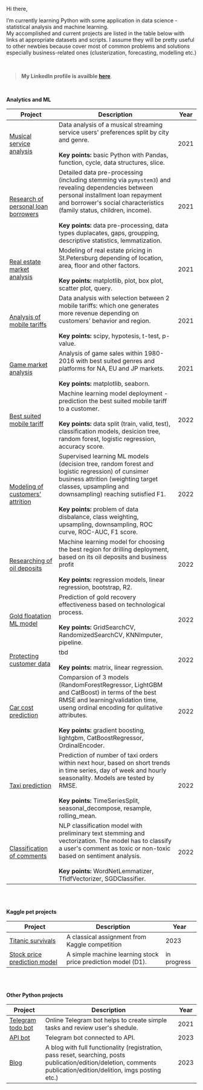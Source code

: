 Hi there,
<p>I’m currently learning Python with some application in data science - statistical analysis and machine learning.
  <br>My accomplished and current projects are listed in the table below with links at appropriate datasets and scripts. I assume they will be pretty useful to other newbies because cover most of common problems and solutions especially business-related ones (clusterization, forecasting, modelling etc.) 
</p>

<br>

> <b>My LinkedIn profile is availble <a href="https://www.linkedin.com/in/r-krasovskiy">here</a></b>.

<br>



<!--
**roman-krasowski/roman-krasowski** is a ✨ _special_ ✨ repository because its `README.md` (this file) appears on your GitHub profile.

Here are some ideas to get you started:

- 🔭 I’m currently working on ...
- 🌱 I’m currently learning ...
- 👯 I’m looking to collaborate on ...
- 🤔 I’m looking for help with ...
- 💬 Ask me about ...
- 📫 How to reach me: ...
- 😄 Pronouns: ...
- ⚡ Fun fact: ...
-->
<b>Analytics and ML</b>

| Project | Description | Year |
| --- | --- | --- |
| <a href="https://github.com/roman-krasowski/yandex-ds/blob/master/project1-yandex-music.ipynb">Musical service analysis</a> | Data analysis of a musical streaming service users' preferences split by city and genre.<br><br><b>Key points:</b> basic Python with Pandas, function, cycle, data structures, slice. | 2021 |
| <a href="https://github.com/roman-krasowski/yandex-ds/blob/master/project2-pil-research.ipynb">Research of personal loan borrowers</a> | Detailed data pre-processing (including stemming via `pymystem3`) and revealing dependencies between personal installment loan repayment and borrower's social characteristics (family status, children, income).<br><br><b>Key points:</b> data pre-processing, data types duplacates, gaps, groupping, descriptive statistics, lemmatization.<br> | 2021 |
| <a href="https://github.com/roman-krasowski/yandex-ds/blob/master/project3-real-estate.ipynb">Real estate market analysis</a> | Modeling of real estate pricing in St.Petersburg depending of location, area, floor and other factors.<br><br><b>Key points: </b>matplotlib, plot, box plot, scatter plot, query.<br> | 2021 |
| <a href="https://github.com/roman-krasowski/yandex-ds/blob/master/project4-mobile-tariffs.ipynb">Analysis of mobile tariffs</a> | Data analysis with selection between 2 mobile tariffs: which one generates more revenue depending on customers' behavior and region.<br><br><b>Key points: </b>scipy, hypotesis, t-test, p-value.</br> | 2021 |
| <a href="https://github.com/roman-krasowski/yandex-ds/blob/master/project5-game-market-analysis.ipynb">Game market analysis</a> | Analysis of game sales within 1980-2016 with best suited genres and platforms for NA, EU and JP markets.<br><br><b>Key points: </b>matplotlib, seaborn.<br> | 2021 |
| <a href="https://github.com/roman-krasowski/yandex-ds/blob/master/project6-mobile-tariffs-prediction.ipynb">Best suited mobile tariff</a> | Machine learning model deployment - prediction the best suited mobile tariff to a customer.<br><br><b>Key points: </b>data split (train, valid, test), classification models, desicion tree, random forest, logistic regression, accuracy score.<br> | 2022 |
| <a href="https://github.com/roman-krasowski/yandex-ds/blob/master/project7-customers-churn.ipynb">Modeling of customers' attrition</a> | Supervised learning ML models (decision tree, random forest and logistic regression) of cunsimer business attrition (weighting target classes, upsampling and downsampling) reaching sutisfied F1.<br><br><b>Key points: </b>problem of data disbalance, class weighting, upsampling, downsampling, ROC curve, ROC-AUC, F1 score.<br> | 2022 |
| <a href="https://github.com/roman-krasowski/yandex-ds/blob/master/project8-oil-deposits.ipynb">Researching of oil deposits</a> | Machine learning model for choosing the best region for drilling deployment, based on its oil deposits and business profit<br><br><b>Key points: </b>regression models, linear regression, bootstrap, R2.<br> | 2022 |
| <a href="https://github.com/roman-krasowski/yandex-ds/blob/master/progect9-gold-floatation.ipynb">Gold floatation ML model</a> | Prediction of gold recovery effectiveness based on technological process.<br><br><b>Key points: </b>GridSearchCV, RandomizedSearchCV, KNNImputer, pipeline.<br> | 2022 |
| <a href="https://github.com/roman-krasowski/yandex-ds/blob/master/Project10-protecting-customer-data.ipynb">Protecting customer data</a> | tbd <br><br><b>Key points: </b>matrix, linear regression.<br> | 2022 |
| <a href="https://github.com/roman-krasowski/yandex-ds/blob/master/Project11-car-cost-prediction.ipynb">Car cost prediction</a> | Comparsion of 3 models (RandomForestRegressor, LightGBM and CatBoost) in terms of the best RMSE and learning/validation time, useng ordinal encoding for qulitative attributes.<br><br><b>Key points: </b>gradient boosting, lightgbm, CatBoostRegressor, OrdinalEncoder.<br> | 2022 |
| <a href="https://github.com/roman-krasowski/yandex-ds/blob/master/Project12-taxi-prediction.ipynb">Taxi prediction</a> | Prediction of number of taxi orders within next hour, based on short trends in time series, day of week and hourly seasonality. Models are tested by RMSE.<br><br><b>Key points: </b>TimeSeriesSplit, seasonal_decompose, resample, rolling_mean.<br> | 2022 |
| <a href="https://github.com/roman-krasowski/yandex-ds/blob/master/Project13-text-analysis.ipynb">Classification of comments</a> | NLP classification model with preliminary text stemming and vectorization. The model has to classify a user's comment as toxic or non-toxic based on sentiment analysis.<br><br><b>Key points: </b> WordNetLemmatizer, TfidfVectorizer, SGDClassifier.<br> | 2022 |


<br>
<br>

<b>Kaggle pet projects </b>

| Project | Description | Year |
| --- | --- | --- |
| <a href="https://github.com/r-krasovskiy/kaggle/blob/main/titanic.ipynb">Titanic survivals</a> | A classical assignment from Kaggle competition | 2023 |
| <a href="">Stock price prediction model</a> | A simple machine learning stock price prediction model (D1). | in progress |

<br>
<br>

<b>Other Python projects</b>

| Project | Description | Year |
| --- | --- | --- |
| <a href="https://github.com/roman-krasowski/telebot/tree/main">Telegram todo bot</a> | Online Telegram bot helps to create simple tasks and review user's shedule. | 2021 |
| <a href="#">API bot</a> | Telegram bot connected to API. | 2023 |
| <a href="#">Blog</a> | A blog with full functionality (registration, pass reset, searching, posts publication/edition/deletion, comments publication/edition/delition, imgs posting etc.) | 2023 |

<br>
<br>
